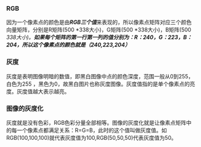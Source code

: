 ### RGB

因为一个像素点的颜色是由***RGB三个值***来表现的，所以像素点矩阵对应三个颜色向量矩阵，分别是R矩阵(500 *338大小)，G矩阵(500 *338大小)，B矩阵(500 *338大小)。**如果每个矩阵的第一行第一列的值分别为：R：240，G：223，B：204，所以这个像素点的颜色就是（240,223,204）***

### 灰度

灰度是表明图像明暗的数值，即黑白图像中点的颜色深度，范围一般从0到255，白色为255 ，黑色为0，故黑白图片也称灰度图像。灰度值指的是单个像素点的亮度。灰度值越大表示越亮。

### 图像的灰度化

灰度就是没有色彩，RGB色彩分量全部相等。图像的灰度化就是让像素点矩阵中的每一个像素点都满足关系：R=G=B，此时的这个值叫做灰度值。如RGB(100,100,100)就代表灰度值为100,RGB(50,50,50)代表灰度值为50。